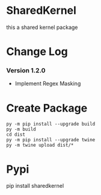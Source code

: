 # SharedKernel
this a shared kernel package

# Change Log
### Version 1.2.0
- Implement Regex Masking
# Create Package
    py -m pip install --upgrade build
    py -m build
    cd dist
    py -m pip install --upgrade twine
    py -m twine upload dist/*

# Pypi
pip install sharedkernel
